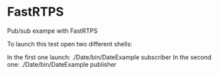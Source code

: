 # FastRTPS
Pub/sub exampe with FastRTPS

To launch this test open two different shells:

In the first one launch: ./Date/bin/DateExample subscriber 
In the second one: ./Date/bin/DateExample publisher

